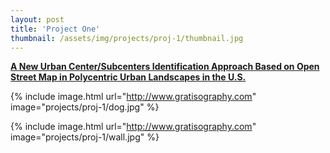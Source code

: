 ```yaml
---
layout: post
title: 'Project One'
thumbnail: /assets/img/projects/proj-1/thumbnail.jpg
---
```

[**A New Urban Center/Subcenters Identification Approach Based on Open Street Map in Polycentric Urban Landscapes in the U.S.**](https://onlinelibrary.wiley.com/doi/full/10.1111/tgis.13257)

{% include image.html url="http://www.gratisography.com" image="projects/proj-1/dog.jpg" %}

{% include image.html url="http://www.gratisography.com" image="projects/proj-1/wall.jpg" %}
